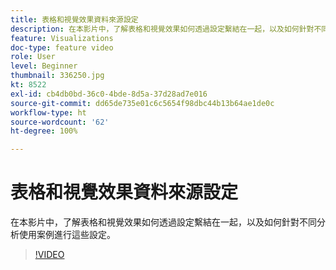 ```yaml
---
title: 表格和視覺效果資料來源設定
description: 在本影片中，了解表格和視覺效果如何透過設定繫結在一起，以及如何針對不同分析使用案例進行這些設定。
feature: Visualizations
doc-type: feature video
role: User
level: Beginner
thumbnail: 336250.jpg
kt: 8522
exl-id: cb4db0bd-36c0-4bde-8d5a-37d28ad7e016
source-git-commit: dd65de735e01c6c5654f98dbc44b13b64ae1de0c
workflow-type: ht
source-wordcount: '62'
ht-degree: 100%

---
```


# 表格和視覺效果資料來源設定

在本影片中，了解表格和視覺效果如何透過設定繫結在一起，以及如何針對不同分析使用案例進行這些設定。

>[!VIDEO](https://video.tv.adobe.com/v/336250/?quality=12&learn=on)
